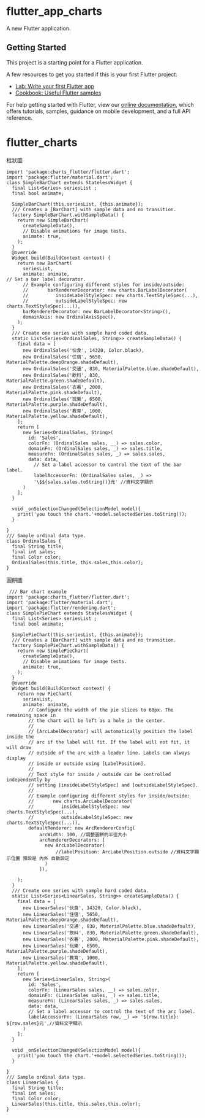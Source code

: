 # flutter_app_charts

A new Flutter application.

## Getting Started

This project is a starting point for a Flutter application.

A few resources to get you started if this is your first Flutter project:

- [Lab: Write your first Flutter app](https://flutter.dev/docs/get-started/codelab)
- [Cookbook: Useful Flutter samples](https://flutter.dev/docs/cookbook)

For help getting started with Flutter, view our
[online documentation](https://flutter.dev/docs), which offers tutorials,
samples, guidance on mobile development, and a full API reference.
# flutter_charts

柱狀圖

    import 'package:charts_flutter/flutter.dart';
    import 'package:flutter/material.dart';
    class SimpleBarChart extends StatelessWidget {
      final List<Series> seriesList ;
      final bool animate;

      SimpleBarChart(this.seriesList, {this.animate});
      /// Creates a [BarChart] with sample data and no transition.
      factory SimpleBarChart.withSampleData() {
        return new SimpleBarChart(
          createSampleData(),
          // Disable animations for image tests.
          animate: true,
        );
      }
      @override
      Widget build(BuildContext context) {
        return new BarChart(
          seriesList,
          animate: animate,
    // Set a bar label decorator.
          // Example configuring different styles for inside/outside:
          //       barRendererDecorator: new charts.BarLabelDecorator(
          //          insideLabelStyleSpec: new charts.TextStyleSpec(...),
          //          outsideLabelStyleSpec: new charts.TextStyleSpec(...)),
          barRendererDecorator: new BarLabelDecorator<String>(), 
          domainAxis: new OrdinalAxisSpec(),
        );
      }
      /// Create one series with sample hard coded data.
      static List<Series<OrdinalSales, String>> createSampleData() {
        final data = [
          new OrdinalSales('伙食', 14320, Color.black),
          new OrdinalSales('住宿', 5650, MaterialPalette.deepOrange.shadeDefault),
          new OrdinalSales('交通', 830, MaterialPalette.blue.shadeDefault),
          new OrdinalSales('飲料', 830, MaterialPalette.green.shadeDefault),
          new OrdinalSales('衣著', 2000, MaterialPalette.pink.shadeDefault),
          new OrdinalSales('玩樂', 6500, MaterialPalette.purple.shadeDefault),
          new OrdinalSales('教育', 1000, MaterialPalette.yellow.shadeDefault),
        ];
        return [
          new Series<OrdinalSales, String>(
            id: 'Sales',
            colorFn: (OrdinalSales sales, __) => sales.color,
            domainFn: (OrdinalSales sales, _) => sales.title,
            measureFn: (OrdinalSales sales, _) => sales.sales,
            data: data,
              // Set a label accessor to control the text of the bar label.
              labelAccessorFn: (OrdinalSales sales, _) =>
              '\$${sales.sales.toString()}元' //資料文字顯示
          )
        ];
      }

      void _onSelectionChanged(SelectionModel model){
        print('you touch the chart.'+model.selectedSeries.toString());
      }

    }
    /// Sample ordinal data type.
    class OrdinalSales {
      final String title;
      final int sales;
      final Color color;
      OrdinalSales(this.title, this.sales,this.color);
    }
    
    
圓餅圖
    
     /// Bar chart example
    import 'package:charts_flutter/flutter.dart';
    import 'package:flutter/material.dart';
    import 'package:flutter/rendering.dart';
    class SimplePieChart extends StatelessWidget {
      final List<Series> seriesList ;
      final bool animate;

      SimplePieChart(this.seriesList, {this.animate});
      /// Creates a [BarChart] with sample data and no transition.
      factory SimplePieChart.withSampleData() {
        return new SimplePieChart(
          createSampleData(),
          // Disable animations for image tests.
          animate: true,
        );
      }
      @override
      Widget build(BuildContext context) {
        return new PieChart(
          seriesList,
          animate: animate,
            // Configure the width of the pie slices to 60px. The remaining space in
            // the chart will be left as a hole in the center.
            //
            // [ArcLabelDecorator] will automatically position the label inside the
            // arc if the label will fit. If the label will not fit, it will draw
            // outside of the arc with a leader line. Labels can always display
            // inside or outside using [LabelPosition].
            //
            // Text style for inside / outside can be controlled independently by
            // setting [insideLabelStyleSpec] and [outsideLabelStyleSpec].
            //
            // Example configuring different styles for inside/outside:
            //       new charts.ArcLabelDecorator(
            //          insideLabelStyleSpec: new charts.TextStyleSpec(...),
            //          outsideLabelStyleSpec: new charts.TextStyleSpec(...)),
            defaultRenderer: new ArcRendererConfig(
                arcWidth: 100, //調整圓餅的半徑大小
                arcRendererDecorators: [
                  new ArcLabelDecorator(
                      //labelPosition: ArcLabelPosition.outside //資料文字顯示位置 預設是 內外 自動設定
                  )
                ]),

        );
      }
      /// Create one series with sample hard coded data.
      static List<Series<LinearSales, String>> createSampleData() {
        final data = [
          new LinearSales('伙食', 14320, Color.black),
          new LinearSales('住宿', 5650, MaterialPalette.deepOrange.shadeDefault),
          new LinearSales('交通', 830, MaterialPalette.blue.shadeDefault),
          new LinearSales('飲料', 830, MaterialPalette.green.shadeDefault),
          new LinearSales('衣著', 2000, MaterialPalette.pink.shadeDefault),
          new LinearSales('玩樂', 6500, MaterialPalette.purple.shadeDefault),
          new LinearSales('教育', 1000, MaterialPalette.yellow.shadeDefault),
        ];
        return [
          new Series<LinearSales, String>(
            id: 'Sales',
            colorFn: (LinearSales sales, __) => sales.color,
            domainFn: (LinearSales sales, _) => sales.title,
            measureFn: (LinearSales sales, _) => sales.sales,
            data: data,
            // Set a label accessor to control the text of the arc label.
            labelAccessorFn: (LinearSales row, _) => '${row.title}: ${row.sales}元',//資料文字顯示
          )
        ];
      }

      void _onSelectionChanged(SelectionModel model){
        print('you touch the chart.'+model.selectedSeries.toString());
      }

    }
    /// Sample ordinal data type.
    class LinearSales {
      final String title;
      final int sales;
      final Color color;
      LinearSales(this.title, this.sales,this.color);
    }
    
    
    
    
